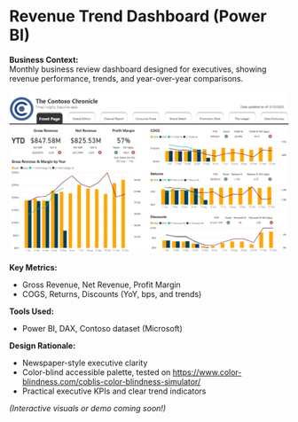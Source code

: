# Revenue Trend Dashboard (Power BI)

**Business Context:**  
Monthly business review dashboard designed for executives, showing revenue performance, trends, and year-over-year comparisons.

![Revenue Dashboard Screenshot](revenue-dashboard.png)

**Key Metrics:**  
- Gross Revenue, Net Revenue, Profit Margin
- COGS, Returns, Discounts (YoY, bps, and trends)

**Tools Used:**  
- Power BI, DAX, Contoso dataset (Microsoft)

**Design Rationale:**  
- Newspaper-style executive clarity
- Color-blind accessible palette, tested on https://www.color-blindness.com/coblis-color-blindness-simulator/
- Practical executive KPIs and clear trend indicators

*(Interactive visuals or demo coming soon!)*
